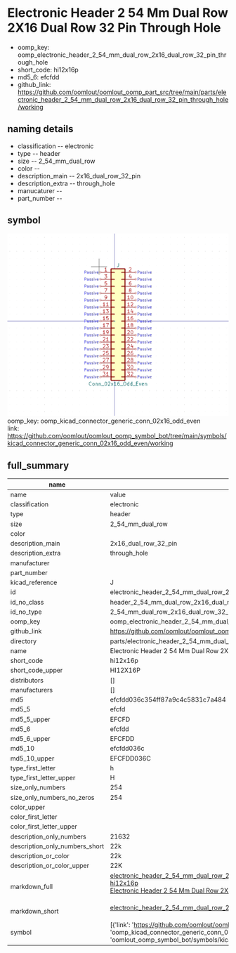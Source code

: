# Electronic Header 2 54 Mm Dual Row 2X16 Dual Row 32 Pin Through Hole

  
* oomp_key: oomp_electronic_header_2_54_mm_dual_row_2x16_dual_row_32_pin_through_hole 
* short_code: hi12x16p
* md5_6: efcfdd  
* github_link: https://github.com/oomlout/oomlout_oomp_part_src/tree/main/parts/electronic_header_2_54_mm_dual_row_2x16_dual_row_32_pin_through_hole/working  
## naming details
* classification -- electronic
* type -- header
* size -- 2_54_mm_dual_row
* color -- 
* description_main -- 2x16_dual_row_32_pin
* description_extra -- through_hole
* manucaturer -- 
* part_number -- 



## symbol

![](symbol/0/working/working_600.png)  
oomp_key: oomp_kicad_connector_generic_conn_02x16_odd_even  
link: https://github.com/oomlout/oomlout_oomp_symbol_bot/tree/main/symbols/kicad_connector_generic_conn_02x16_odd_even/working  


## full_summary
| name | value | 
| --- | --- | 
| name | value | 
| classification | electronic | 
| type | header | 
| size | 2_54_mm_dual_row | 
| color |  | 
| description_main | 2x16_dual_row_32_pin | 
| description_extra | through_hole | 
| manufacturer |  | 
| part_number |  | 
| kicad_reference | J | 
| id | electronic_header_2_54_mm_dual_row_2x16_dual_row_32_pin_through_hole | 
| id_no_class | header_2_54_mm_dual_row_2x16_dual_row_32_pin_through_hole | 
| id_no_type | 2_54_mm_dual_row_2x16_dual_row_32_pin_through_hole | 
| oomp_key | oomp_electronic_header_2_54_mm_dual_row_2x16_dual_row_32_pin_through_hole | 
| github_link | https://github.com/oomlout/oomlout_oomp_part_src/tree/main/parts/electronic_header_2_54_mm_dual_row_2x16_dual_row_32_pin_through_hole/working | 
| directory | parts/electronic_header_2_54_mm_dual_row_2x16_dual_row_32_pin_through_hole | 
| name | Electronic Header 2 54 Mm Dual Row 2X16 Dual Row 32 Pin Through Hole | 
| short_code | hi12x16p | 
| short_code_upper | HI12X16P | 
| distributors | [] | 
| manufacturers | [] | 
| md5 | efcfdd036c354ff87a9c4c5831c7a484 | 
| md5_5 | efcfd | 
| md5_5_upper | EFCFD | 
| md5_6 | efcfdd | 
| md5_6_upper | EFCFDD | 
| md5_10 | efcfdd036c | 
| md5_10_upper | EFCFDD036C | 
| type_first_letter | h | 
| type_first_letter_upper | H | 
| size_only_numbers | 254 | 
| size_only_numbers_no_zeros | 254 | 
| color_upper |  | 
| color_first_letter |  | 
| color_first_letter_upper |  | 
| description_only_numbers | 21632 | 
| description_only_numbers_short | 22k | 
| description_or_color | 22k | 
| description_or_color_upper | 22K | 
| markdown_full | [electronic_header_2_54_mm_dual_row_2x16_dual_row_32_pin_through_hole](https://github.com/oomlout/oomlout_oomp_part_src/tree/main/parts/electronic_header_2_54_mm_dual_row_2x16_dual_row_32_pin_through_hole/working)<br>[hi12x16p](https://github.com/oomlout/oomlout_oomp_part_src/tree/main/parts/electronic_header_2_54_mm_dual_row_2x16_dual_row_32_pin_through_hole/working)<br>[Electronic Header 2 54 Mm Dual Row 2X16 Dual Row 32 Pin Through Hole](https://github.com/oomlout/oomlout_oomp_part_src/tree/main/parts/electronic_header_2_54_mm_dual_row_2x16_dual_row_32_pin_through_hole/working)<br><br> | 
| markdown_short | [electronic_header_2_54_mm_dual_row_2x16_dual_row_32_pin_through_hole](https://github.com/oomlout/oomlout_oomp_part_src/tree/main/parts/electronic_header_2_54_mm_dual_row_2x16_dual_row_32_pin_through_hole/working)<br><br> | 
| symbol | [{'link': 'https://github.com/oomlout/oomlout_oomp_symbol_bot/tree/main/symbols/kicad_connector_generic_conn_02x16_odd_even', 'oomp_key': 'oomp_kicad_connector_generic_conn_02x16_odd_even', 'directory': 'oomlout_oomp_symbol_bot/symbols/kicad_connector_generic_conn_02x16_odd_even//working/working.kicad_sym'}] | 
